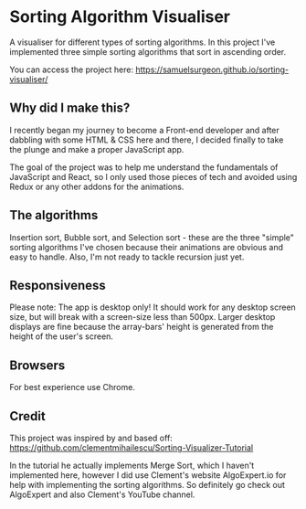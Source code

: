 # Sorting Algorithm Visualiser
A visualiser for different types of sorting algorithms. In this project I've implemented three simple sorting algorithms that sort in ascending order.

You can access the project here: https://samuelsurgeon.github.io/sorting-visualiser/

## Why did I make this?
I recently began my journey to become a Front-end developer and after dabbling with some HTML & CSS here and there, I decided finally to take the plunge and make a proper JavaScript app.

The goal of the project was to help me understand the fundamentals of JavaScript and React, so I only used those pieces of tech and avoided using Redux or any other addons for the animations.

## The algorithms

Insertion sort, Bubble sort, and Selection sort - these are the three "simple" sorting algorithms I've chosen because their animations are obvious and easy to handle. Also, I'm not ready to tackle recursion just yet.

## Responsiveness

Please note: The app is desktop only! It should work for any desktop screen size, but will break with a screen-size less than 500px. Larger desktop displays are fine because the array-bars' height is generated from the height of the user's screen.

## Browsers

For best experience use Chrome.

## Credit
This project was inspired by and based off: https://github.com/clementmihailescu/Sorting-Visualizer-Tutorial

In the tutorial he actually implements Merge Sort, which I haven't implemented here, however I did use Clement's website AlgoExpert.io for help with implementing the sorting algorithms. So definitely go check out AlgoExpert and also Clement's YouTube channel.
